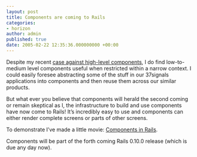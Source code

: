 ```yaml
---
layout: post
title: Components are coming to Rails
categories:
- horizon
author: admin
published: true
date: 2005-02-22 12:35:36.000000000 +00:00
---
```

<p>Despite my recent <a href="http://www.loudthinking.com/arc/000407.html">case against high-level components</a>, I do find low-to-medium level components useful when restricted within a narrow context. I could easily foresee abstracting some of the stuff in our 37signals applications into components and then reuse them across our similar products.</p>
<p>But what ever you believe that components will herald the second coming or remain skeptical as I, the infrastructure to build and use components have now come to Rails! It&#8217;s incredibly easy to use and components can either render complete screens or parts of other screens.</p>
<p>To demonstrate I&#8217;ve made a little movie: <a href="http://www.rubyonrails.com/media/videos/clips/components.mov">Components in Rails</a>.</p>
<p>Components will be part of the forth coming Rails 0.10.0 release (which is due any day now).</p>